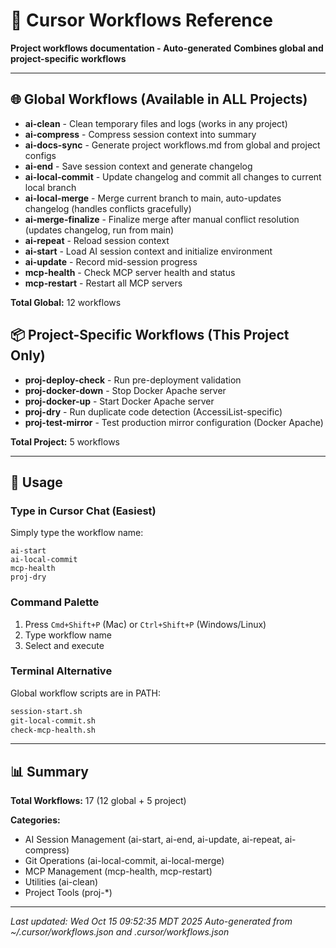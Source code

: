# 🔀 Cursor Workflows Reference

**Project workflows documentation - Auto-generated**
**Combines global and project-specific workflows**

---

## 🌐 Global Workflows (Available in ALL Projects)

- **ai-clean** - Clean temporary files and logs (works in any project)
- **ai-compress** - Compress session context into summary
- **ai-docs-sync** - Generate project workflows.md from global and project configs
- **ai-end** - Save session context and generate changelog
- **ai-local-commit** - Update changelog and commit all changes to current local branch
- **ai-local-merge** - Merge current branch to main, auto-updates changelog (handles conflicts gracefully)
- **ai-merge-finalize** - Finalize merge after manual conflict resolution (updates changelog, run from main)
- **ai-repeat** - Reload session context
- **ai-start** - Load AI session context and initialize environment
- **ai-update** - Record mid-session progress
- **mcp-health** - Check MCP server health and status
- **mcp-restart** - Restart all MCP servers

**Total Global:** 12 workflows

## 📦 Project-Specific Workflows (This Project Only)

- **proj-deploy-check** - Run pre-deployment validation
- **proj-docker-down** - Stop Docker Apache server
- **proj-docker-up** - Start Docker Apache server
- **proj-dry** - Run duplicate code detection (AccessiList-specific)
- **proj-test-mirror** - Test production mirror configuration (Docker Apache)

**Total Project:** 5 workflows

---

## 🚀 Usage

### Type in Cursor Chat (Easiest)
Simply type the workflow name:
```
ai-start
ai-local-commit
mcp-health
proj-dry
```

### Command Palette
1. Press `Cmd+Shift+P` (Mac) or `Ctrl+Shift+P` (Windows/Linux)
2. Type workflow name
3. Select and execute

### Terminal Alternative
Global workflow scripts are in PATH:
```bash
session-start.sh
git-local-commit.sh
check-mcp-health.sh
```

---

## 📊 Summary

**Total Workflows:** 17 (12 global + 5 project)

**Categories:**
- AI Session Management (ai-start, ai-end, ai-update, ai-repeat, ai-compress)
- Git Operations (ai-local-commit, ai-local-merge)
- MCP Management (mcp-health, mcp-restart)
- Utilities (ai-clean)
- Project Tools (proj-*)

---

_Last updated: Wed Oct 15 09:52:35 MDT 2025_
_Auto-generated from ~/.cursor/workflows.json and .cursor/workflows.json_
